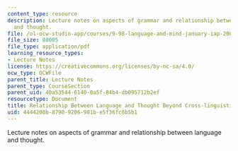 ```yaml
---
content_type: resource
description: Lecture notes on aspects of grammar and relationship between language
  and thought.
file: /ol-ocw-studio-app/courses/9-98-language-and-mind-january-iap-2003/4444200b87909206981be5f36fc8b5b1_lecture_note_4.pdf
file_size: 80005
file_type: application/pdf
learning_resource_types:
- Lecture Notes
license: https://creativecommons.org/licenses/by-nc-sa/4.0/
ocw_type: OCWFile
parent_title: Lecture Notes
parent_type: CourseSection
parent_uid: 40a53544-6140-0a5f-84b4-db095712b2ef
resourcetype: Document
title: Relationship Between Language and Thought Beyond Cross-linguistic Differences
uid: 4444200b-8790-9206-981b-e5f36fc8b5b1
---
```

Lecture notes on aspects of grammar and relationship between language and thought.